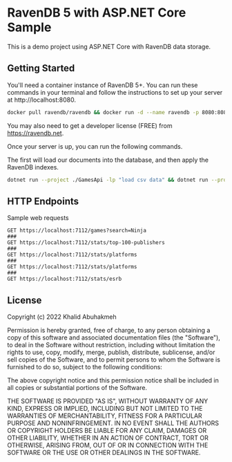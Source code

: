 # RavenDB 5 with ASP.NET Core Sample

This is a demo project using ASP.NET Core with RavenDB data storage.


## Getting Started

You'll need a container instance of RavenDB 5+. You can run these commands in your terminal and follow the instructions to set up your server at http://localhost:8080.

```bash
docker pull ravendb/ravendb && docker run -d --name ravendb -p 8080:8080 ravendb/ravendb:latest
```

You may also need to get a developer license (FREE) from https://ravendb.net.

Once your server is up, you can run the following commands.

The first will load our documents into the database, and then apply the RavenDB indexes.

```bash
dotnet run --project ./GamesApi -lp "load csv data" && dotnet run --project ./GamesApi -lp "create indexes"
```

## HTTP Endpoints

Sample web requests

```http request
GET https://localhost:7112/games?search=Ninja
### 
GET https://localhost:7112/stats/top-100-publishers
###
GET https://localhost:7112/stats/platforms
###
GET https://localhost:7112/stats/platforms
### 
GET https://localhost:7112/stats/esrb
```

## License

Copyright (c) 2022 Khalid Abuhakmeh

Permission is hereby granted, free of charge, to any person obtaining a copy
of this software and associated documentation files (the "Software"), to deal
in the Software without restriction, including without limitation the rights
to use, copy, modify, merge, publish, distribute, sublicense, and/or sell
copies of the Software, and to permit persons to whom the Software is
furnished to do so, subject to the following conditions:

The above copyright notice and this permission notice shall be included in all
copies or substantial portions of the Software.

THE SOFTWARE IS PROVIDED "AS IS", WITHOUT WARRANTY OF ANY KIND, EXPRESS OR
IMPLIED, INCLUDING BUT NOT LIMITED TO THE WARRANTIES OF MERCHANTABILITY,
FITNESS FOR A PARTICULAR PURPOSE AND NONINFRINGEMENT. IN NO EVENT SHALL THE
AUTHORS OR COPYRIGHT HOLDERS BE LIABLE FOR ANY CLAIM, DAMAGES OR OTHER
LIABILITY, WHETHER IN AN ACTION OF CONTRACT, TORT OR OTHERWISE, ARISING FROM,
OUT OF OR IN CONNECTION WITH THE SOFTWARE OR THE USE OR OTHER DEALINGS IN THE
SOFTWARE.




